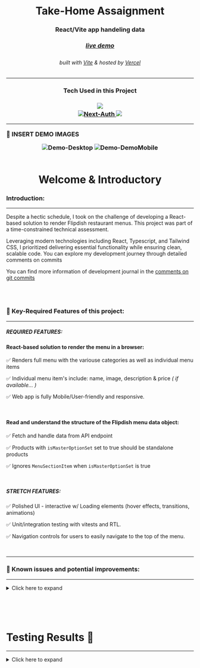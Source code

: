 <!-- Introduction Text -->
<div align="center">
    <h1>Take-Home Assaignment</h1>
    <h3>React/Vite app handeling data <h3>
    <h3> 
      <a href='', target='_blank'>
        <h5>live demo</h5>
      <a/>
    </h3>
        <h6>
            built with <a href="https://vitejs.dev/" >Vite</a> &
            hosted by <a href="https://vercel.com/">Vercel</a> 
        </h6>
</div>

---

<h3 align='center'>
Tech Used in this Project
<h3>
<p align='center'>
    <a href="https://skillicons.dev">
        <img src="https://skillicons.dev/icons?i=vite,ts,tailwind" /><br>
        <img src="https://vitest.dev/logo.svg" width=50 alt="Next-Auth">
        <img src="https://skillicons.dev/icons?i=vercel,github" />
    </a>
</p>

---

<!-- DEMO IMAGE  -->
🎯 INSERT DEMO IMAGES
<div align=center>
    <img src="" alt="Demo-Desktop" title="DemoImage-home" width="1000" height="750"> 
    <img src="" alt="Demo-DemoMobile" title="DemoImage-login" width="400" height="600">    
</div>

<br>


<!-- -------------------------------------------------------------------------- -->

<h1 align='center'> Welcome & Introductory </h1>

<!-- -------------------------------------------------------------------------- -->

### Introduction:

<!-- -------------------------------------------------------------------------- -->
<hr/>



Despite a hectic schedule, I took on the challenge of developing a React-based solution to render Flipdish restaurant menus. 
This project was part of a time-constrained technical assessment. 

Leveraging modern technologies including React, Typescript, and Tailwind CSS, I prioritized delivering essential functionality while ensuring clean, scalable code. You can explore my development journey through detailed comments on commits 

You can find more information of development journal in the [comments on git commits](https://github.com/DevonGifford/Menu--TechnicalAssignment/commits/main)

<br/>



<!-- -------------------------------------------------------------------------- -->

<br>

### 🔑 Key-Required Features of this project:
<hr>

<!-- -------------------------------------------------------------------------- -->

##### REQUIRED FEATURES: 

#### React-based solution to render the menu in a browser:

✅  Renders full menu with the variouse categories as well as individual menu items

✅  Individual menu item's include:  name, image, description & price <em>( if available... )</em>

✅  Web app is fully Mobile/User-friendly and responsive.

<br>

#### Read and understand the structure of the Flipdish menu data object:

✅  Fetch and handle data from API endpoint  

✅  Products with `isMasterOptionSet` set to true should be standalone products

✅  Ignores `MenuSectionItem` when `isMasterOptionSet` is true



</br>

##### STRETCH FEATURES: 

✅  Polished UI - interactive w/ Loading elements (hover effects, transitions, animations)

✅  Unit/integration testing with vitests and RTL.

✅  Navigation controls for users to easily navigate to the top of the menu.


</br>

---






### 🎯 Known issues and potential improvements:

<!-- -------------------------------------------------------------------------- -->
<hr>

<!-- Small container -->
<details>
<summary> Click here to expand</summary>
<br/>


#### Known issues: 

💥  


</br>

#### Future Features & Improvements: 

🥊  Implement accessibility features to ensure the menu is usable for people with disabilities (e.g., screen readers).

🥊  Include a feature to filter or search for specific menu items or sections.

💥  Implement a feature for users to customize menu items (e.g., select options, add extras).

💥  Include a shopping cart functionality to allow users to add items for ordering.

💥  Integrate with a backend or API for real-time updates or ordering functionality.


<!-- CLOSING DIV -->
</details>
<br/><br>



<!-- SECTION CLOSING DIV -->
</details>
<br><br>

<!-- -------------------------------------------------------------------------- -->

<h1 align='left'> Testing Results 🧪</h1>
<hr>

<!-- -------------------------------------------------------------------------- -->


<details>
<summary> Click here to expand </summary>
<br/>

🎯 INSERT TESTING COVERAGE IMAGES

<img src="./src/assets/github/CodeCoverage-flipdish.png" alt="Demo-Testing" title="DemoImage-Testing" width="800" height="600"> 

<!-- CLOSING DIV -->
</details>

<br><br>
